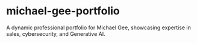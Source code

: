 # michael-gee-portfolio
A dynamic professional portfolio for Michael Gee, showcasing expertise in sales, cybersecurity, and Generative AI.
